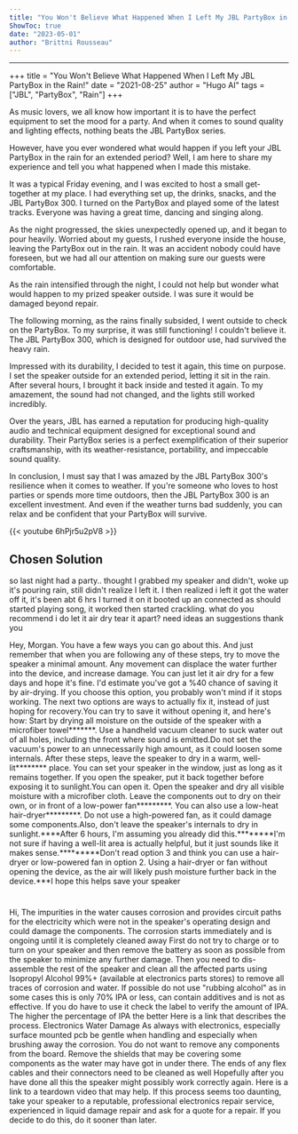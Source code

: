 ```yaml
---
title: "You Won't Believe What Happened When I Left My JBL PartyBox in the Rain!"
ShowToc: true 
date: "2023-05-01"
author: "Brittni Rousseau"
---
```

*****
+++ 
title = "You Won't Believe What Happened When I Left My JBL PartyBox in the Rain!" 
date = "2021-08-25" 
author = "Hugo AI" 
tags = ["JBL", "PartyBox", "Rain"] 
+++ 

As music lovers, we all know how important it is to have the perfect equipment to set the mood for a party. And when it comes to sound quality and lighting effects, nothing beats the JBL PartyBox series.

However, have you ever wondered what would happen if you left your JBL PartyBox in the rain for an extended period? Well, I am here to share my experience and tell you what happened when I made this mistake.

It was a typical Friday evening, and I was excited to host a small get-together at my place. I had everything set up, the drinks, snacks, and the JBL PartyBox 300. I turned on the PartyBox and played some of the latest tracks. Everyone was having a great time, dancing and singing along.

As the night progressed, the skies unexpectedly opened up, and it began to pour heavily. Worried about my guests, I rushed everyone inside the house, leaving the PartyBox out in the rain. It was an accident nobody could have foreseen, but we had all our attention on making sure our guests were comfortable.

As the rain intensified through the night, I could not help but wonder what would happen to my prized speaker outside. I was sure it would be damaged beyond repair.

The following morning, as the rains finally subsided, I went outside to check on the PartyBox. To my surprise, it was still functioning! I couldn't believe it. The JBL PartyBox 300, which is designed for outdoor use, had survived the heavy rain.

Impressed with its durability, I decided to test it again, this time on purpose. I set the speaker outside for an extended period, letting it sit in the rain. After several hours, I brought it back inside and tested it again. To my amazement, the sound had not changed, and the lights still worked incredibly.

Over the years, JBL has earned a reputation for producing high-quality audio and technical equipment designed for exceptional sound and durability. Their PartyBox series is a perfect exemplification of their superior craftsmanship, with its weather-resistance, portability, and impeccable sound quality.

In conclusion, I must say that I was amazed by the JBL PartyBox 300's resilience when it comes to weather. If you're someone who loves to host parties or spends more time outdoors, then the JBL PartyBox 300 is an excellent investment. And even if the weather turns bad suddenly, you can relax and be confident that your PartyBox will survive.

{{< youtube 6hPjr5u2pV8 >}} 



## Chosen Solution
 so last night had a party.. thought I grabbed my speaker and didn't, woke up it's pouring rain, still didn't realize I left it. I then realized i left it got the water off it, it's been abt 6 hrs I turned it on it booted up an connected as should started playing song, it worked then started crackling. what do you recommend i do let it air dry tear it apart? need ideas an suggestions thank you

 Hey, Morgan.
You have a few ways you can go about this. And just remember that when you are following any of these steps, try to move the speaker a minimal amount. Any movement can displace the water further into the device, and increase damage.
You can just let it air dry for a few days and hope it's fine. I'd estimate you've got a %40 chance of saving it by air-drying. If you choose this option,  you probably won't mind if it stops working. The next two options are ways to actually fix it, instead of just hoping for recovery.You can try to save it without opening it, and here's how: Start by drying all moisture on the outside of the speaker with a microfiber towel*******. Use a handheld vacuum cleaner to suck water out of all holes, including the front where sound is emitted.Do not set the vacuum's power to an unnecessarily high amount, as it could loosen some internals. After these steps, leave the speaker to dry in a warm, well-lit******** place. You can set your speaker in the window, just as long as it remains together. If you open the speaker, put it back together before exposing it to sunlight.You can open it. Open the speaker and dry all visible moisture with a microfiber cloth. Leave the components out to dry on their own, or in front of a low-power fan*********. You can also use a low-heat hair-dryer*********.  Do not use a high-powered fan, as it could damage some components.Also, don't leave the speaker's internals to dry in sunlight.****After 6 hours, I'm assuming you already did this.********I'm not sure if having a well-lit area is actually helpful, but it just sounds like it makes sense.*********Don't  read option 3 and think you can use a hair-dryer or low-powered fan in option 2. Using a hair-dryer or fan without opening the device, as the air will likely push moisture further back in the device.***I hope this helps save your speaker
#

 Hi,
The impurities in the water causes corrosion and provides circuit paths for the electricity which were not in the speaker's operating design and could damage the components. The corrosion starts immediately and is ongoing until it is completely cleaned away
First do not try to charge or to turn on your speaker and then remove the battery as soon as possible from the speaker to minimize any further damage.
Then you need to dis-assemble the rest of the speaker and clean all the affected parts using Isopropyl Alcohol 99%+ (available at electronics parts stores) to remove all traces of corrosion and water. If possible do not use "rubbing alcohol" as in some cases this is only 70% IPA or less, can contain additives and is not as effective. If you do have to use it check the label to verify the  amount of IPA. The higher the percentage of IPA the better
Here is a link that describes the process. Electronics Water Damage
As always with electronics, especially surface mounted pcb be gentle when handling and especially when brushing away the corrosion. You do not want to remove any components from the board. Remove the shields that may be covering some components as the water may have got in under there. The ends of any flex cables and their connectors need to be cleaned as well
Hopefully after you have done all this the speaker might possibly work correctly again.
Here is a link to a teardown video that may help.
If this process seems too daunting, take your speaker to a reputable, professional electronics repair service, experienced in liquid damage repair and ask for a quote for a repair. If you decide to do this, do it sooner than later.




